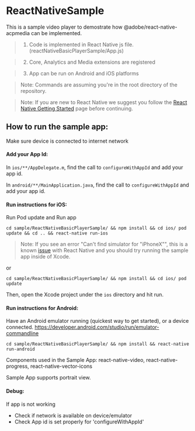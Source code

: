 # ReactNativeSample

This is a sample video player to demostrate how @adobe/react-native-acpmedia can be implemented.

> 1.  Code is implemented in React Native js file. (reactNativeBasicPlayerSample/App.js)

> 2.  Core, Analytics and Media extensions are registered

> 3.  App can be run on Android and iOS platforms

> Note: Commands are assuming you're in the root directory of the repository.

> Note: If you are new to React Native we suggest you follow the [React Native Getting Started](https://facebook.github.io/react-native/docs/getting-started.html) page before continuing.

## How to run the sample app:

Make sure device is connected to internet network

#### Add your App Id:

In `ios/**/AppDelegate.m`, find the call to `configureWithAppId` and add your app id.

In `android/**/MainApplication.java`, find the call to `configureWithAppId` and add your app id.

#### Run instructions for iOS:

Run Pod update and Run app

```
cd sample/ReactNativeBasicPlayerSample/ && npm install && cd ios/ pod update && cd .. && react-native run-ios
```

> Note: If you see an error "Can't find simulator for "iPhoneX"", this is a known [issue](https://github.com/facebook/react-native/issues/23256) with React Native and you should try running the sample app inside of Xcode.

or

```
cd sample/ReactNativeBasicPlayerSample/ && npm install && cd ios/ pod update
```

Then, open the Xcode project under the `ios` directory and hit run.

#### Run instructions for Android:

Have an Android emulator running (quickest way to get started), or a device connected. https://developer.android.com/studio/run/emulator-commandline

```
cd sample/ReactNativeBasicPlayerSample/ && npm install && react-native run-android
```

Components used in the Sample App: react-native-video, react-native-progress, react-native-vector-icons

Sample App supports portrait view.

#### Debug:

If app is not working

- Check if network is available on device/emulator
- Check App id is set properly for 'configureWithAppId'
